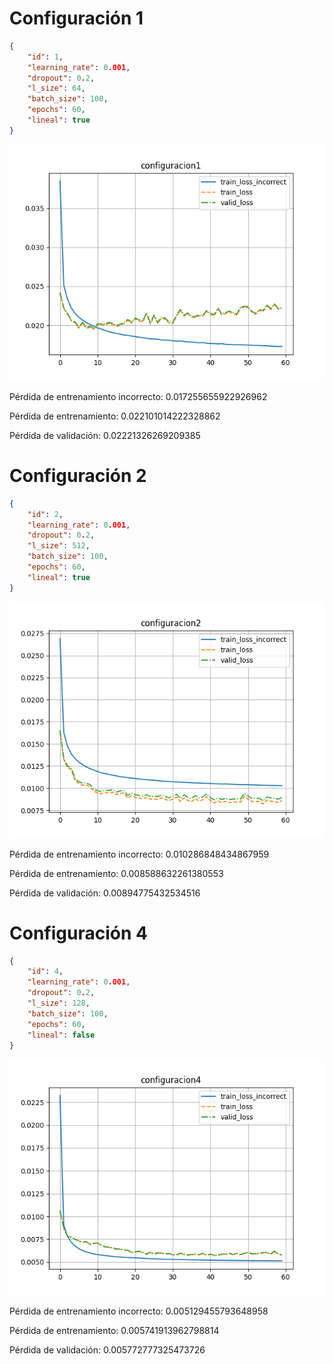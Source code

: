 # Configuración 1

```json
{
    "id": 1,
    "learning_rate": 0.001,
    "dropout": 0.2,
    "l_size": 64,
    "batch_size": 100,
    "epochs": 60,
    "lineal": true
}
```

![](./configuracion1.png)

Pérdida de entrenamiento incorrecto: 0.017255655922926962

Pérdida de entrenamiento: 0.022101014222328862

Pérdida de validación: 0.02221326269209385

# Configuración 2

```json
{
    "id": 2,
    "learning_rate": 0.001,
    "dropout": 0.2,
    "l_size": 512,
    "batch_size": 100,
    "epochs": 60,
    "lineal": true
}
```

![](./configuracion2.png)

Pérdida de entrenamiento incorrecto: 0.010286848434867959

Pérdida de entrenamiento: 0.008588632261380553

Pérdida de validación: 0.00894775432534516

# Configuración 4

```json
{
    "id": 4,
    "learning_rate": 0.001,
    "dropout": 0.2,
    "l_size": 128,
    "batch_size": 100,
    "epochs": 60,
    "lineal": false
}
```

![](./configuracion4.png)

Pérdida de entrenamiento incorrecto: 0.005129455793648958

Pérdida de entrenamiento: 0.005741913962798814

Pérdida de validación: 0.005772777325473726

